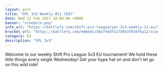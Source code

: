 ```yaml
---
layout: post
title: "SPL 3v3 Weekly #11 (EU)"
date: Wed 22 Feb 2017 18:00:00 +0000
banner: "schedule.png"
info_url: "https://battlefy.com/shift-pro-league/spl-3v3-weekly-11-eu/58a744dfa1758b3f034f6a12/info?infoTab=details"
bracket_url: "https://battlefy.com/embeds/58a744dfa1758b3f034f6a12/stage/58a744dfa1758b3f034f6a13"
category: EU
description: "SPL 3v3"
---
```


Welcome to our weekly Shift Pro League 3v3 EU tournament! We hold these little things every single Wednesday! Get your hype hat on and don't let go on this wild ride!
